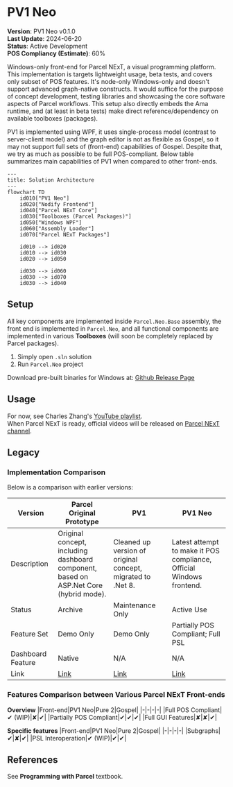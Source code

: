 # PV1 Neo

**Version**: PV1 Neo v0.1.0  
**Last Update**: 2024-06-20  
**Status**: Active Development  
**POS Compliancy (Estimate)**: 60%

<!--There are two ways of making PV1 Neo POS-Compliant: Base entire runtime directly on Parcel NExT; Provides dedicated PackageLoader to allow consumption of Parcel NExT packages. The latter can be considered a small step towards eventual "rebasing".-->

Windows-only front-end for Parcel NExT, a visual programming platform. This implementation is targets lightweight usage, beta tests, and covers only subset of POS features. It's node-only Windows-only and doesn't support advanced graph-native constructs. It would suffice for the purpose of concept development, testing libraries and showcasing the core software aspects of Parcel workflows. This setup also directly embeds the Ama runtime, and (at least in beta tests) make direct reference/dependency on available toolboxes (packages).

PV1 is implemented using WPF, it uses single-process model (contrast to server-client model) and the graph editor is not as flexible as Gospel, so it may not support full sets of (front-end) capabilities of Gospel. Despite that, we try as much as possible to be full POS-compliant<!--and it's also important for POS to clarify which parts are formal standards and which parts are just front-end features-->. Below table summarizes main capabilities of PV1 when compared to other front-ends.

```mermaid
---
title: Solution Architecture
---
flowchart TD
    id010["PV1 Neo"]
    id020["Nodify Frontend"]
    id040["Parcel NExT Core"]
    id030["Toolboxes (Parcel Packages)"]
    id050["Windows WPF"]
    id060["Assembly Loader"]
    id070["Parcel NExT Packages"]

    id010 --> id020
    id010 --> id030
    id020 --> id050

    id030 --> id060 
    id030 --> id070
    id030 --> id040
```

## Setup

All key components are implemented inside `Parcel.Neo.Base` assembly, the front end is implemented in `Parcel.Neo`, and all functional components are implemented in various **Toolboxes** (will soon be completely replaced by Parcel packages).

1. Simply open `.sln` solution
2. Run `Parcel.Neo` project

Download pre-built binaries for Windows at: [Github Release Page](https://github.com/Charles-Zhang-Parcel/PV1_Neo/releases)

## Usage

For now, see Charles Zhang's [YouTube playlist](https://youtube.com/playlist?list=PLuGKdF2KHaWF6V9-eUWfelc5ZAoHCUbej&si=-Mtw9P2hQbvKEz3T).  
When Parcel NExT is ready, official videos will be released on [Parcel NExT channel](https://www.youtube.com/@ParcelNExT).

## Legacy

### Implementation Comparison

Below is a comparison with earlier versions:

|Version|Parcel Original Prototype|PV1|PV1 Neo|
|-|-|-|-|
|Description|Original concept, <br/>including dashboard component, <br/>based on ASP.Net Core (hybrid mode).|Cleaned up version of original concept,<br/> migrated to .Net 8.|Latest attempt to make it POS compliance,<br/>Official Windows frontend.|
|Status|Archive|Maintenance Only|Active Use|
|Feature Set|Demo Only|Demo Only|Partially POS Compliant; Full PSL|
|Dashboard Feature|Native|N/A|N/A|
|Link|[Link](https://github.com/Charles-Zhang-Parcel/Parcel_V1_Prototype)|[Link](https://github.com/Charles-Zhang-Parcel/Parcel_V1)|[Link](https://github.com/Charles-Zhang-Parcel/PV1_Neo)|

### Features Comparison between Various Parcel NExT Front-ends

**Overview**
|Front-end|PV1 Neo|Pure 2|Gospel|
|-|-|-|-|
|Full POS Compliant|✔ (WIP)|✘|✔|
|Partially POS Compliant|✔|✔|✔|
|Full GUI Features|✘|✘|✔|

**Specific features**
|Front-end|PV1 Neo|Pure 2|Gospel|
|-|-|-|-|
|Subgraphs|✔|✘|✔|
|PSL Interoperation|✔ (WIP)|✔|✔|
<!-- PENDING REFINEMENT -->

## References

See **Programming with Parcel** textbook.